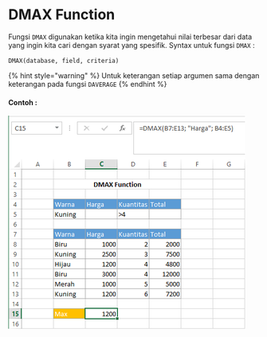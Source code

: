 # DMAX Function

Fungsi `DMAX` digunakan ketika kita ingin mengetahui nilai terbesar dari data yang ingin kita cari dengan syarat yang spesifik. Syntax untuk fungsi `DMAX` :

```text
DMAX(database, field, criteria)
```

{% hint style="warning" %}
Untuk keterangan setiap argumen sama dengan keterangan pada fungsi `DAVERAGE`
{% endhint %}

#### Contoh :

![](../.gitbook/assets/dmax.PNG)

